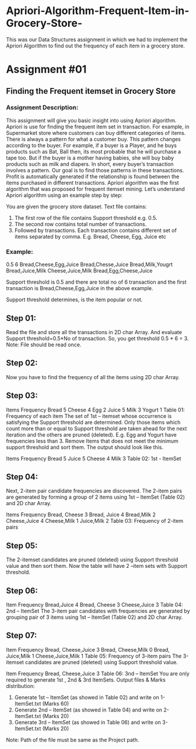 # Apriori-Algorithm-Frequent-Item-in-Grocery-Store-
This was our Data Structures assignment in which we had to implement the Apriori Algorithm to find out the frequency of each item in a grocery store.

# Assignment #01

## Finding the Frequent itemset in Grocery Store


### Assignment Description:
This assignment will give you basic insight into using Apriori algorithm. Apriori is use for finding the frequent item set in transaction. For example, in Supermarket store where customers can buy different  categories of items. There is always a  pattern  for what a customer buy. This pattern changes according to the buyer.  For example, if a buyer is a Player, and he buys products such as Bat, Ball then, its most probable that he will purchase a tape too. But if the buyer is a mother having  babies,  she  will  buy  baby  products  such  as  milk  and  diapers.  In  short,  every  buyer’s transaction involves a pattern. Our goal is to find those patterns in these transactions. Profit is automatically  generated  if  the  relationship  is  found  between  the  items  purchased  in  different transactions.
Apriori algorithm was the first algorithm that was proposed for frequent itemset mining. Let’s
understand Apriori algorithm using an example step by step:


You are given the grocery store dataset. Text file contains:
1.   The first row of the file contains Support threshold e.g.  0.5.
2.   The second row contains total number of transactions.
3.   Followed  by  transactions.  Each  transaction  contains  different  set  of  items  separated  by comma. E.g. Bread, Cheese, Egg, Juice etc

### Example:

0.5
6
Bread,Cheese,Egg,Juice Bread,Chesse,Juice Bread,Milk,Yougrt Bread,Juice,Milk Cheese,Juice,Milk Bread,Egg,Cheese,Juice

Support threshold is 0.5 and there are total no of 6 transaction and the first transaction is
Bread,Cheese,Egg,Juice in the above example.

Support threshold determines, is the item popular or not. 

## Step 01:
Read   the   file   and   store   all   the   transactions   in   2D   char   Array.   And   evaluate   Support threshold=0.5*No of transaction. So, you get threshold 0.5 * 6 = 3.
Note: File should be read once.

## Step 02:
Now you have to find the frequency of all the items using 2D char Array.
 
## Step 03:
 
Items            Frequency
Bread           5
Cheese          4
Egg               2
Juice             5
Milk              3
Yogurt          1
Table 01: Frequency of each item 
The set of 1st  – itemset whose occurrence is satisfying the Support threshold are determined. Only those items which count more than or equal to Support threshold are taken ahead for the next iteration and the others are pruned (deleted). E.g. Egg and Yogurt have frequencies less than
3. Remove Items that does not meet the minimum support threshold and sort them. The output should look like this.

Items                      Frequency
Bread                     5
Juice                       5
Cheese                    4
Milk                        3
Table 02: 1st - ItemSet

## Step 04:
Next, 2-item pair candidate frequencies are discovered. The 2-item pairs are generated by forming a group of 2 items using 1st – ItemSet (Table 02) and 2D char Array.

Items                   Frequency
Bread, Cheese    3
Bread, Juice       4
Bread,Milk         2
Cheese,Juice       4
Cheese,Milk       1
Juice,Milk          2
Table 03: Frequency of 2-item pairs

## Step 05:
The 2-itemset candidates are pruned (deleted) using Support threshold value and then sort them. Now the table will have 2 –item sets with Support threshold. 

## Step 06:
 
Item                    Frequency
Bread,Juice        4
Bread, Cheese    3
Cheese,Juice       3
Table 04: 2nd – ItemSet 
The 3-item pair candidates with frequencies are generated by grouping pair of 3 items using 1st  –
ItemSet (Table 02) and 2D char Array.
 
## Step 07:
 
Item                                Frequency
Bread, Cheese,Juice      3
Bread, Cheese,Milk      0
Bread, Juice,Milk          1
Cheese,Juice,Milk         1
Table 05: Frequency of 3-item pairs 
The 3-itemset candidates are pruned (deleted) using Support threshold value.

Item                                    Frequency
Bread, Cheese,Juice          3
Table 06: 3nd – ItemSet
You are only required to generate 1st , 2nd & 3rd  ItemSets. Output files & Marks distribution:
1.   Generate 1st – ItemSet (as showed in Table 02) and write on 1-ItemSet.txt (Marks 60)
2.   Generate 2nd – ItemSet (as showed in Table 04) and write on 2-ItemSet.txt (Marks 20)
3.   Generate 3rd – ItemSet (as showed in Table 06) and write on 3-ItemSet.txt (Marks 20)

Note: Path of the file must be same as the Project path.
